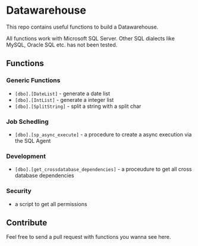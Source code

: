 Datawarehouse
=============
This repo contains useful functions to build a Datawarehouse.

All functions work with Microsoft SQL Server. Other SQL dialects like MySQL, Oracle SQL etc. has not been tested.

Functions
---------
### Generic Functions
* `[dbo].[DateList]` - generate a date list
* `[dbo].[IntList]` - generate a integer list
* `[dbo].[SplitString]` - split a string with a split char

### Job Schedling
* `[dbo].[sp_async_execute]` - a procedure to create a async execution via the SQL Agent

### Development
* `[dbo].[get_crossdatabase_dependencies]` - a proceudure to get all cross database dependencies

### Security
* a script to get all permissions

Contribute
----------
Feel free to send a pull request with functions you wanna see here.
